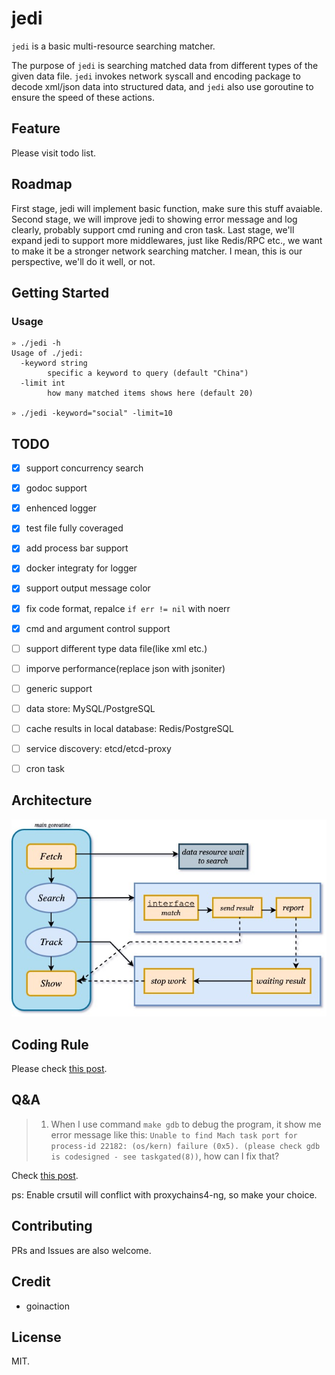 # jedi

`jedi` is a basic multi-resource searching matcher. 

The purpose of `jedi` is searching matched data from different types of the given data file. `jedi` invokes network syscall and encoding package to decode xml/json data into structured data, and `jedi` also use goroutine to ensure the speed of these actions.

## Feature

Please visit todo list.

## Roadmap

First stage, jedi will implement basic function, make sure this stuff avaiable. Second stage, we will improve jedi to showing error message and log clearly, probably support cmd runing and cron task. Last stage, we'll expand jedi to support more middlewares, just like Redis/RPC etc., we want to make it be a stronger network searching matcher. I mean, this is our perspective, we'll do it well, or not.

## Getting Started

### Usage

```shell
» ./jedi -h
Usage of ./jedi:
  -keyword string
    	specific a keyword to query (default "China")
  -limit int
    	how many matched items shows here (default 20)

» ./jedi -keyword="social" -limit=10
```


## TODO

- [x] support concurrency search
- [x] godoc support
- [x] enhenced logger
- [x] test file fully coveraged
- [x] add process bar support
- [x] docker integraty for logger
- [x] support output message color
- [x] fix code format, repalce `if err != nil` with noerr
- [x] cmd and argument control support
- [ ] support different type data file(like xml etc.)
- [ ] imporve performance(replace json with jsoniter)
- [ ] generic support
- [ ] data store: MySQL/PostgreSQL 
- [ ] cache results in local database: Redis/PostgreSQL
- [ ] service discovery: etcd/etcd-proxy
- [ ] cron task 


## Architecture

![jedi.jpg](https://github.com/i0Ek3/jedi/blob/master/drawio/jedi.jpg)


## Coding Rule

Please check [this post](https://github.com/Tencent/secguide/blob/main/Go安全指南.md).


## Q&A

> 1. When I use command `make gdb` to debug the program, it show me error message like this: `Unable to find Mach task port for process-id 22182: (os/kern) failure (0x5). (please check gdb is codesigned - see taskgated(8))`, how can I fix that?

Check [this post](https://gist.github.com/gravitylow/fb595186ce6068537a6e9da6d8b5b96d).

ps: Enable crsutil will conflict with proxychains4-ng, so make your choice.


## Contributing

PRs and Issues are also welcome.


## Credit

- goinaction


## License

MIT.
